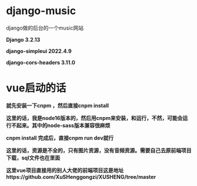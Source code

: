 # django-music
django做的后台的一个music网站

**Django  3.2.13**

**django-simpleui   2022.4.9**

**django-cors-headers  3.11.0**

# vue启动的话
**就先安装一下cnpm ，然后直接cnpm install**

**这里的话，我是node16版本的，然后用cnpm来安装，和运行，不然，可能会运行不起来。其中的node-sass版本兼容很麻烦**


**cnpm install 完成后，直接cnpm run dev就行**

**这里的话，资源是不全的，只有图片资源，没有音频资源。需要自己去原前端项目下载，sql文件也在里面**

**这里vue项目直接用的别人大佬的前端项目这是地址https://github.com/XuSHenggongzi/XUSHENG/tree/master**
